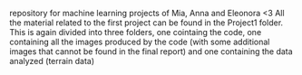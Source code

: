 repository for machine learning projects of Mia, Anna and Eleonora <3
All the material related to the first project can be found in the Project1 folder. This is again divided into three folders, one cointaing the code, one containing all the images produced by the code (with some additional images that cannot be found in the final report) and one containing the data analyzed (terrain data)
